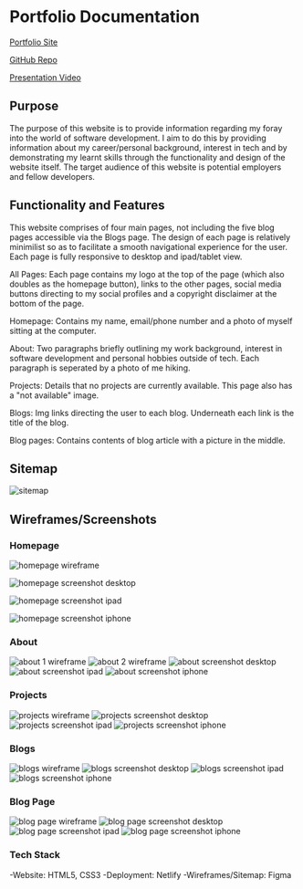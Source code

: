 # Portfolio Documentation

[Portfolio Site](https://velvety-muffin-e77382.netlify.app/)

[GitHub Repo](https://github.com/ConorRoche55/Portfolio)

[Presentation Video](https://youtu.be/FJZl8Cr7PdM)

## Purpose

The purpose of this website is to provide information regarding my foray into the world of software development. I aim to do this by providing information about my career/personal background, interest in tech and by demonstrating my learnt skills through the functionality and design of the website itself. The target audience of this website is potential employers and fellow developers.

## Functionality and Features

This website comprises of four main pages, not including the five blog pages accessible via the Blogs page. The design of each page is relatively minimilist so as to facilitate a smooth navigational experience for the user. Each page is fully responsive to desktop and ipad/tablet view.

All Pages: Each page contains my logo at the top of the page (which also doubles as the homepage button), links to the other pages, social media buttons directing to my social profiles and a copyright disclaimer at the bottom of the page.

Homepage: Contains my name, email/phone number and a photo of myself sitting at the computer.

About: Two paragraphs briefly outlining my work background, interest in software development and personal hobbies outside of tech. Each paragraph is seperated by a photo of me hiking.

Projects: Details that no projects are currently available. This page also has a "not available" image.

Blogs: Img links directing the user to each blog. Underneath each link is the title of the blog.

Blog pages: Contains contents of blog article with a picture in the middle.

## Sitemap

![sitemap](docs/sitemap.jpg)

## Wireframes/Screenshots

### Homepage

![homepage wireframe](docs/homepage_wireframe_screenshot.jpg)

![homepage screenshot desktop](docs/homepage_screenshot_desktop.jpg)

![homepage screenshot ipad](docs/homepage_screenshot_ipad.jpg)

![homepage screenshot iphone](docs/homepage_screenshot_iphone.jpg)

### About

![about 1 wireframe](docs/about1_wireframe.jpg)
![about 2 wireframe](docs/about2_wireframe.jpg)
![about screenshot desktop](docs/about_screenshot_desktop.jpg)
![about screenshot ipad](docs/about_screenshot_ipad.jpg)
![about screenshot iphone](docs/about_screenshot_iphone.jpg)

### Projects

![projects wireframe](docs/projects_wireframe.jpg)
![projects screenshot desktop](docs/projects_screenshot_desktop.jpg)
![projects screenshot ipad](docs/projects_screenshot_ipad.jpg)
![projects screenshot iphone](docs/projects_screenshot_iphone.jpg)

### Blogs

![blogs wireframe](docs/blogs_wireframe.jpg)
![blogs screenshot desktop](docs/blogs_screenshot_desktop.jpg)
![blogs screenshot ipad](docs/blogs_screenshot_ipad.jpg)
![blogs screenshot iphone](docs/blogs_screenshot_iphone.jpg)

### Blog Page

![blog page wireframe](docs/blog_page_wireframe.jpg)
![blog page screenshot desktop](docs/blog_page_screenshot_desktop.jpg)
![blog page screenshot ipad](docs/blog_page_screenshot_ipad.jpg)
![blog page screenshot iphone](docs/blog_page_screenshot_iphone.jpg)

### Tech Stack

-Website: HTML5, CSS3
-Deployment: Netlify
-Wireframes/Sitemap: Figma
